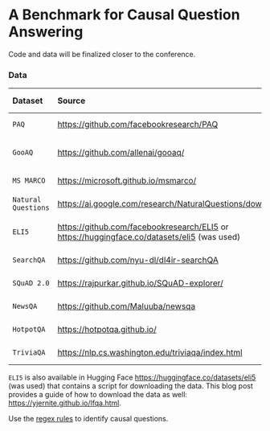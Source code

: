 # A Benchmark for Causal Question Answering

Code and data will be finalized closer to the conference.

### Data

| Dataset           | Source                                  | License                                    | License type                 |
|:------------------|:----------------------------------------|:-------------------------------------------|:-----------------------------|
|`PAQ`              |https://github.com/facebookresearch/PAQ  |https://github.com/facebookresearch/PAQ#data-license |CC BY-SA 3.0         |
|`GooAQ`            |https://github.com/allenai/gooaq/        |https://github.com/allenai/gooaq/blob/main/LICENSE   |Apache License V. 2.0|
|`MS MARCO`         |https://microsoft.github.io/msmarco/     |same                                                 |Own Terms            |
|`Natural Questions`|https://ai.google.com/research/NaturalQuestions/download |same                                 |CC BY-SA 3.0         |
|`ELI5`             |https://github.com/facebookresearch/ELI5 or https://huggingface.co/datasets/eli5 (was used)|same|Hosting not allowed |
|`SearchQA`         |https://github.com/nyu-dl/dl4ir-searchQA |same                                                 |No information       |
|`SQuAD 2.0`        |https://rajpurkar.github.io/SQuAD-explorer/ |same                                              |CC BY-SA 4.0         |
|`NewsQA`           |https://github.com/Maluuba/newsqa        |same                                                 |Own Terms            |
|`HotpotQA`         |https://hotpotqa.github.io/              |same                                                 |CC BY-SA 4.0         |
|`TriviaQA`         |https://nlp.cs.washington.edu/triviaqa/index.html |same                                        |No information       |

`ELI5` is also available in Hugging Face https://huggingface.co/datasets/eli5 (was used) that contains a script for downloading the data. This blog post provides a guide of how to download the data as well: https://yjernite.github.io/lfqa.html.

Use the [regex rules](rules/causal-rules.ipynb) to identify causal questions.
